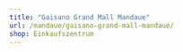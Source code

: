 ```yaml
---
title: "Gaisano Grand Mall Mandaue"
url: /mandaue/gaisano-grand-mall-mandaue/
shop: Einkaufszentrum
---
```

